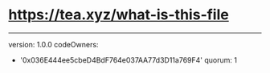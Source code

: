 # https://tea.xyz/what-is-this-file
---
version: 1.0.0
codeOwners:
  - '0x036E444ee5cbeD4BdF764e037AA77d3D11a769F4'
quorum: 1
